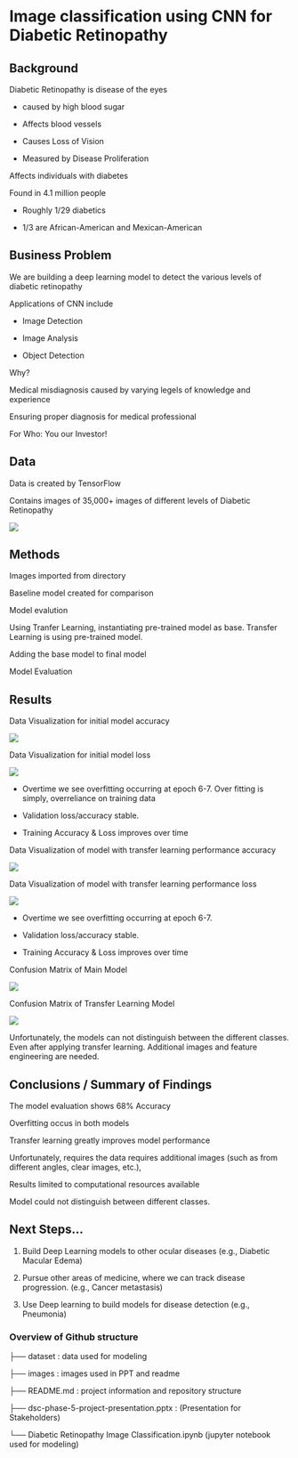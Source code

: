 #  Image classification using CNN for Diabetic Retinopathy


## Background

Diabetic Retinopathy is disease of the eyes 

 - caused by high blood sugar
    
 - Affects blood vessels
    
 - Causes Loss of Vision
   
 - Measured by Disease Proliferation

Affects individuals with diabetes

Found in 4.1 million people

 - Roughly 1/29 diabetics
   
 - 1/3 are African-American and Mexican-American



## Business Problem

We are building a deep learning model to detect the various levels of diabetic retinopathy

Applications of CNN include

 - Image Detection
 
 - Image Analysis
 
 - Object Detection 

  Why?
  
Medical misdiagnosis caused by varying legels of knowledge and experience

Ensuring proper diagnosis for medical professional

For Who: You our Investor!

## Data

Data is created by TensorFlow

Contains images of 35,000+ images of different levels of Diabetic Retinopathy

![](images/sample_images.png)


## Methods

Images imported from directory

Baseline model created for comparison

Model evalution

Using Tranfer Learning, instantiating pre-trained model as base. Transfer Learning is using pre-trained model. 

Adding the base model to final model

Model Evaluation


## Results

Data Visualization for initial model accuracy

![](images/main_accuracy.png)

Data Visualization for initial model loss

![](images/main_loss.png)


- Overtime we see overfitting occurring at epoch 6-7. Over fitting is simply, overreliance on training data
    
- Validation loss/accuracy stable. 

- Training Accuracy & Loss improves over time


Data Visualization of model with transfer learning performance accuracy

![](images/tl_accuracy.png)

Data Visualization of model with transfer learning performance loss

![](images/tl_loss.png)


- Overtime we see overfitting occurring at epoch 6-7. 

- Validation loss/accuracy stable. 

- Training Accuracy & Loss improves over time


Confusion Matrix of Main Model

![](images/cm_main.png)

Confusion Matrix of Transfer Learning Model

![](images/cm_tl.png)

Unfortunately, the models can not distinguish between the different classes. Even after applying transfer learning. Additional images and feature engineering are  needed.




## Conclusions / Summary of Findings

The model evaluation shows 68% Accuracy

Overfitting occus in both models

Transfer learning greatly improves model performance

Unfortunately, requires the data requires additional images (such as from different angles, clear images, etc.),

Results limited to computational resources available

Model could not distinguish between different classes.


## Next Steps...

1) Build Deep Learning models to other ocular diseases (e.g., Diabetic Macular Edema)

2) Pursue other areas of medicine, where we can track disease progression. (e.g., Cancer metastasis)

3) Use Deep learning to build models for disease detection (e.g., Pneumonia)




### Overview of Github structure
├── dataset : data used for modeling

├── images : images used in PPT and readme

├── README.md : project information and repository structure

├── dsc-phase-5-project-presentation.pptx : (Presentation for Stakeholders)

└── Diabetic Retinopathy Image Classification.ipynb (jupyter notebook used for modeling)

